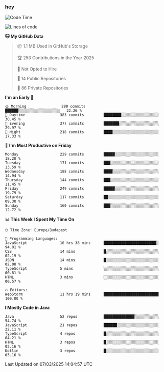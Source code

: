### hey

<!--START_SECTION:waka-->
![Code Time](http://img.shields.io/badge/Code%20Time-1%2C122%20hrs%2013%20mins-blue)

![Lines of code](https://img.shields.io/badge/From%20Hello%20World%20I%27ve%20Written-2.4%20million%20lines%20of%20code-blue)

**🐱 My GitHub Data** 

> 📦 1.1 MB Used in GitHub's Storage 
 > 
> 🏆 253 Contributions in the Year 2025
 > 
> 🚫 Not Opted to Hire
 > 
> 📜 14 Public Repositories 
 > 
> 🔑 86 Private Repositories 
 > 
**I'm an Early 🐤** 

```text
🌞 Morning                280 commits         ██████░░░░░░░░░░░░░░░░░░░   22.26 % 
🌆 Daytime                383 commits         ████████░░░░░░░░░░░░░░░░░   30.45 % 
🌃 Evening                377 commits         ███████░░░░░░░░░░░░░░░░░░   29.97 % 
🌙 Night                  218 commits         ████░░░░░░░░░░░░░░░░░░░░░   17.33 % 
```
📅 **I'm Most Productive on Friday** 

```text
Monday                   229 commits         █████░░░░░░░░░░░░░░░░░░░░   18.20 % 
Tuesday                  171 commits         ███░░░░░░░░░░░░░░░░░░░░░░   13.59 % 
Wednesday                188 commits         ████░░░░░░░░░░░░░░░░░░░░░   14.94 % 
Thursday                 144 commits         ███░░░░░░░░░░░░░░░░░░░░░░   11.45 % 
Friday                   249 commits         █████░░░░░░░░░░░░░░░░░░░░   19.79 % 
Saturday                 117 commits         ██░░░░░░░░░░░░░░░░░░░░░░░   09.30 % 
Sunday                   160 commits         ███░░░░░░░░░░░░░░░░░░░░░░   12.72 % 
```


📊 **This Week I Spent My Time On** 

```text
🕑︎ Time Zone: Europe/Budapest

💬 Programming Languages: 
JavaScript               10 hrs 38 mins      ████████████████████████░   94.01 % 
CSS                      14 mins             █░░░░░░░░░░░░░░░░░░░░░░░░   02.19 % 
JSON                     14 mins             █░░░░░░░░░░░░░░░░░░░░░░░░   02.08 % 
TypeScript               5 mins              ░░░░░░░░░░░░░░░░░░░░░░░░░   00.81 % 
HTML                     3 mins              ░░░░░░░░░░░░░░░░░░░░░░░░░   00.57 % 

🔥 Editors: 
WebStorm                 11 hrs 19 mins      █████████████████████████   100.00 % 
```

**I Mostly Code in Java** 

```text
Java                     52 repos            ██████████████░░░░░░░░░░░   54.74 % 
JavaScript               21 repos            ██████░░░░░░░░░░░░░░░░░░░   22.11 % 
TypeScript               4 repos             █░░░░░░░░░░░░░░░░░░░░░░░░   04.21 % 
HTML                     3 repos             █░░░░░░░░░░░░░░░░░░░░░░░░   03.16 % 
Kotlin                   3 repos             █░░░░░░░░░░░░░░░░░░░░░░░░   03.16 % 
```




 Last Updated on 07/03/2025 14:04:57 UTC
<!--END_SECTION:waka-->
